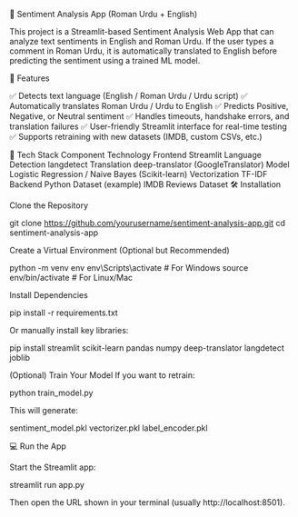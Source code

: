 🧠 Sentiment Analysis App (Roman Urdu + English)

This project is a Streamlit-based Sentiment Analysis Web App that can analyze text sentiments in English and Roman Urdu.
If the user types a comment in Roman Urdu, it is automatically translated to English before predicting the sentiment using a trained ML model.

🚀 Features

✅ Detects text language (English / Roman Urdu / Urdu script)
✅ Automatically translates Roman Urdu / Urdu to English
✅ Predicts Positive, Negative, or Neutral sentiment
✅ Handles timeouts, handshake errors, and translation failures
✅ User-friendly Streamlit interface for real-time testing
✅ Supports retraining with new datasets (IMDB, custom CSVs, etc.)

🧩 Tech Stack
Component	Technology
Frontend	Streamlit
Language Detection	langdetect
Translation	deep-translator (GoogleTranslator)
Model	Logistic Regression / Naive Bayes (Scikit-learn)
Vectorization	TF-IDF
Backend	Python
Dataset (example)	IMDB Reviews Dataset
🛠️ Installation

Clone the Repository

git clone https://github.com/yourusername/sentiment-analysis-app.git
cd sentiment-analysis-app


Create a Virtual Environment (Optional but Recommended)

python -m venv env
env\Scripts\activate     # For Windows
source env/bin/activate  # For Linux/Mac


Install Dependencies

pip install -r requirements.txt


Or manually install key libraries:

pip install streamlit scikit-learn pandas numpy deep-translator langdetect joblib


(Optional) Train Your Model
If you want to retrain:

python train_model.py


This will generate:

sentiment_model.pkl
vectorizer.pkl
label_encoder.pkl

💻 Run the App

Start the Streamlit app:

streamlit run app.py


Then open the URL shown in your terminal (usually http://localhost:8501).
